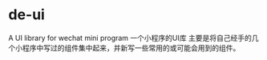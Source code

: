 # de-ui
A UI library for wechat mini program 
一个小程序的UI库 
主要是将自己经手的几个小程序中写过的组件集中起来，并新写一些常用的或可能会用到的组件。
